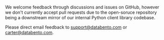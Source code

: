 We welcome feedback through discussions and issues on GitHub, however we don't currently accept pull requests due to the open-soruce repository being a downstream mirror of our internal Python client library codebase.

Please direct email feedback to support@databento.com or carter@databento.com.
